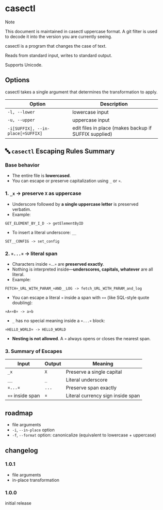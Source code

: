 # casectl

> [!note]
> This document is maintained in casectl uppercase format. A git filter is used to decode it into the version you are currently seeing.

casectl is a program that changes the case of text.

Reads from standard input, writes to standard output.

Supports Unicode.

## Options

casectl takes a single argument that determines the transformation to apply.

Option|Description
-|-
`-l, --lower`|lowercase input
`-u, --upper`|uppercase input
`-i[SUFFIX], --in-place[=SUFFIX]`|edit files in place (makes backup if SUFFIX supplied)

## 🔤 `casectl` Escaping Rules Summary

### Base behavior

- The entire file is **lowercased**.
- You can escape or preserve capitalization using `_` or `¤`.

### 1. `_x` &rarr; preserve `X` as uppercase

- Underscore followed by **a single uppercase letter** is preserved verbatim.
- Example:  

```text
GET_ELEMENT_BY_I_D -> getElementByID
```

- To insert a literal underscore: `__`

```text
SET__CONFIG -> set_config
```

### 2. `¤...¤` &rarr; literal span

- Characters inside `¤`...`¤` are **preserved exactly**.
- Nothing is interpreted inside—**underscores, capitals, whatever** are all literal.
- Example:

```text
FETCH¤_URL_WITH_PARAM_¤AND__LOG -> fetch_URL_WITH_PARAM_and_log
```

- You can escape a literal `¤` inside a span with `¤¤` (like SQL-style quote doubling):

```text
¤A¤¤B¤ -> a¤b
```

- `_` has no special meaning inside a `¤...¤` block:

```text
¤HELLO_WORLD¤ -> HELLO_WORLD
```

- **Nesting is not allowed**. A `¤` always opens or closes the nearest span.

### 3. Summary of Escapes

| Input            | Output           | Meaning                              |
|-------------------|-------------------|---------------------------------------|
| `_x`             | `X`              | Preserve a single capital            |
| `__`            | `_`              | Literal underscore                   |
| `¤...¤`         | `...`             | Preserve span exactly                |
| `¤¤` inside span| `¤`              | Literal currency sign inside span    |

## roadmap

- file arguments
- `-i`, `--in-place` option
- `-f`, `--format` option: canonicalize (equivalent to lowercase + uppercase)

## changelog

### 1.0.1

- file arguments
- in-place transformation

### 1.0.0

initial release
